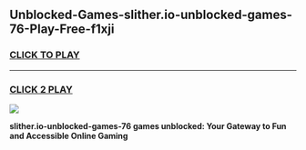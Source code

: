 
## Unblocked-Games-slither.io-unblocked-games-76-Play-Free-f1xji
<h3>
<a href="https://premium76.site?title=slither.io-unblocked-games-76&ref=21A">CLICK TO PLAY</a></h3>
<hr>

<h3>
<a href="https://premium76.site?title=slither.io-unblocked-games-76&ref=21A">CLICK 2 PLAY</a>
  
</h3>

<a href="https://premium76.site?title=slither.io-unblocked-games-76&ref=21A"><img src="https://clearcache.store/games.png"></a>


**slither.io-unblocked-games-76 games unblocked: Your Gateway to Fun and Accessible Online Gaming**
